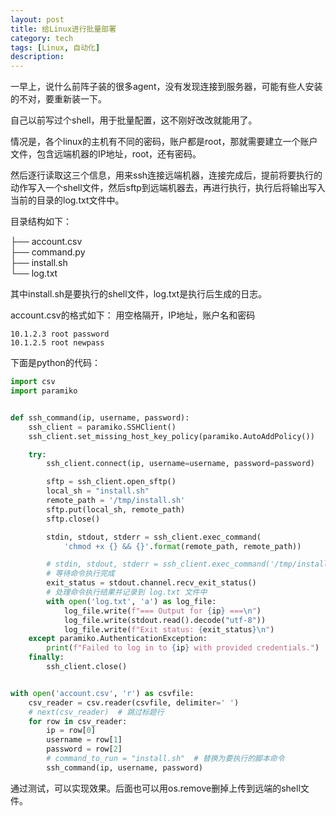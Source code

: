 ```yaml
---
layout: post
title: 给Linux进行批量部署
category: tech
tags: [Linux, 自动化]
description:
---
```


一早上，说什么前阵子装的很多agent，没有发现连接到服务器，可能有些人安装的不对，要重新装一下。

自己以前写过个shell，用于批量配置，这不刚好改改就能用了。

情况是，各个linux的主机有不同的密码，账户都是root，那就需要建立一个账户文件，包含远端机器的IP地址，root，还有密码。

然后逐行读取这三个信息，用来ssh连接远端机器，连接完成后，提前将要执行的动作写入一个shell文件，然后sftp到远端机器去，再进行执行，执行后将输出写入当前的目录的log.txt文件中。

目录结构如下：

├── account.csv  
├── command.py  
├── install.sh  
└── log.txt

其中install.sh是要执行的shell文件，log.txt是执行后生成的日志。

account.csv的格式如下：
用空格隔开，IP地址，账户名和密码​
```
10.1.2.3 root password
10.1.2.5 root newpass
```
下面是python的代码：

```python
import csv
import paramiko


def ssh_command(ip, username, password):
    ssh_client = paramiko.SSHClient()
    ssh_client.set_missing_host_key_policy(paramiko.AutoAddPolicy())

    try:
        ssh_client.connect(ip, username=username, password=password)

        sftp = ssh_client.open_sftp()
        local_sh = "install.sh"
        remote_path = '/tmp/install.sh'
        sftp.put(local_sh, remote_path)
        sftp.close()

        stdin, stdout, stderr = ssh_client.exec_command(
            'chmod +x {} && {}'.format(remote_path, remote_path))

        # stdin, stdout, stderr = ssh_client.exec_command('/tmp/install.sh')
        # 等待命令执行完成
        exit_status = stdout.channel.recv_exit_status()
        # 处理命令执行结果并记录到 log.txt 文件中
        with open('log.txt', 'a') as log_file:
            log_file.write(f"=== Output for {ip} ===\n")
            log_file.write(stdout.read().decode("utf-8"))
            log_file.write(f"Exit status: {exit_status}\n")
    except paramiko.AuthenticationException:
        print(f"Failed to log in to {ip} with provided credentials.")
    finally:
        ssh_client.close()


with open('account.csv', 'r') as csvfile:
    csv_reader = csv.reader(csvfile, delimiter=' ')
    # next(csv_reader)  # 跳过标题行
    for row in csv_reader:
        ip = row[0]
        username = row[1]
        password = row[2]
        # command_to_run = "install.sh"  # 替换为要执行的脚本命令
        ssh_command(ip, username, password)
```

通过测试，可以实现效果。后面也可以用os.remove删掉上传到远端的shell文件。

